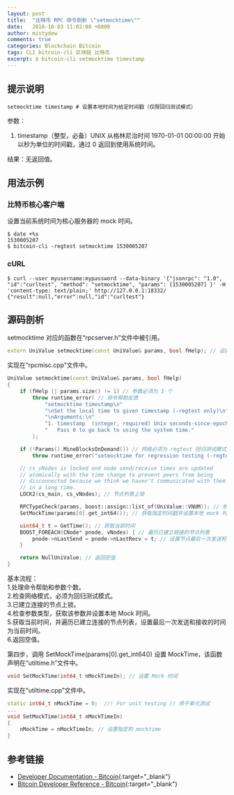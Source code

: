 ```yaml
---
layout: post
title:  "比特币 RPC 命令剖析 \"setmocktime\""
date:   2018-10-03 11:02:08 +0800
author: mistydew
comments: true
categories: Blockchain Bitcoin
tags: CLI bitcoin-cli 区块链 比特币
excerpt: $ bitcoin-cli setmocktime timestamp
---
```

## 提示说明

```shell
setmocktime timestamp # 设置本地时间为给定时间戳（仅限回归测试模式）
```

参数：
1. timestamp（整型，必备）UNIX 从格林尼治时间 1970-01-01 00:00:00 开始以秒为单位的时间戳，通过 0 返回到使用系统时间。

结果：无返回值。

## 用法示例

### 比特币核心客户端

设置当前系统时间为核心服务器的 mock 时间。

```shell
$ date +%s
1530005207
$ bitcoin-cli -regtest setmocktime 1530005207
```

### cURL

```shell
$ curl --user myusername:mypassword --data-binary '{"jsonrpc": "1.0", "id":"curltest", "method": "setmocktime", "params": [1530005207] }' -H 'content-type: text/plain;' http://127.0.0.1:18332/
{"result":null,"error":null,"id":"curltest"}
```

## 源码剖析
setmocktime 对应的函数在“rpcserver.h”文件中被引用。

```cpp
extern UniValue setmocktime(const UniValue& params, bool fHelp); // 设置 mocktime
```

实现在“rpcmisc.cpp”文件中。

```cpp
UniValue setmocktime(const UniValue& params, bool fHelp)
{
    if (fHelp || params.size() != 1) // 参数必须为 1 个
        throw runtime_error( // 命令帮助反馈
            "setmocktime timestamp\n"
            "\nSet the local time to given timestamp (-regtest only)\n"
            "\nArguments:\n"
            "1. timestamp  (integer, required) Unix seconds-since-epoch timestamp\n"
            "   Pass 0 to go back to using the system time."
        );

    if (!Params().MineBlocksOnDemand()) // 网络必须为 regtest 回归测试模式
        throw runtime_error("setmocktime for regression testing (-regtest mode) only");

    // cs_vNodes is locked and node send/receive times are updated
    // atomically with the time change to prevent peers from being
    // disconnected because we think we haven't communicated with them
    // in a long time.
    LOCK2(cs_main, cs_vNodes); // 节点列表上锁

    RPCTypeCheck(params, boost::assign::list_of(UniValue::VNUM)); // 参数类型检查，整型
    SetMockTime(params[0].get_int64()); // 获取指定时间戳并设置本地 mock 时间

    uint64_t t = GetTime(); // 获取当前时间
    BOOST_FOREACH(CNode* pnode, vNodes) { // 遍历已建立链接的节点列表
        pnode->nLastSend = pnode->nLastRecv = t; // 设置节点最后一次发送和接收的时间
    }

    return NullUniValue; // 返回空值
}
```

基本流程：<br>
1.处理命令帮助和参数个数。<br>
2.检查网络模式，必须为回归测试模式。<br>
3.已建立连接的节点上锁。<br>
4.检查参数类型，获取该参数并设置本地 Mock 时间。<br>
5.获取当前时间，并遍历已建立连接的节点列表，设置最后一次发送和接收的时间为当前时间。<br>
6.返回空值。

第四步，调用 SetMockTime(params[0].get_int64()) 设置 MockTime，该函数声明在“utiltime.h”文件中。

```cpp
void SetMockTime(int64_t nMockTimeIn); // 设置 Mock 时间
```

实现在“utiltime.cpp”文件中。

```cpp
static int64_t nMockTime = 0;  //! For unit testing // 用于单元测试
...
void SetMockTime(int64_t nMockTimeIn)
{
    nMockTime = nMockTimeIn; // 设置指定的 mocktime
}
```

## 参考链接

* [Developer Documentation - Bitcoin](https://bitcoin.org/en/developer-documentation){:target="_blank"}
* [Bitcoin Developer Reference - Bitcoin](https://bitcoin.org/en/developer-reference#setmocktime){:target="_blank"}
